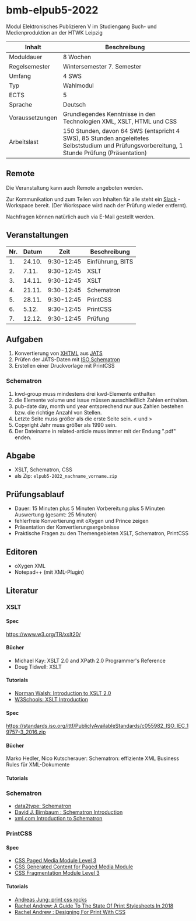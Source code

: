 # bmb-elpub5-2022
Modul Elektronisches Publizieren V im Studiengang Buch- und Medienproduktion an der HTWK Leipzig

Inhalt          | Beschreibung
----------------|-------------
Moduldauer      | 8 Wochen
Regelsemester   | Wintersemester 7. Semester
Umfang          | 4 SWS
Typ             | Wahlmodul
ECTS            | 5
Sprache         | Deutsch
Voraussetzungen | Grundlegendes Kenntnisse in den Technologien XML, XSLT, HTML und CSS
Arbeitslast     | 150 Stunden, davon 64 SWS (entspricht 4 SWS), 85 Stunden angeleitetes Selbststudium und Prüfungsvorbereitung, 1 Stunde Prüfung (Präsentation)

## Remote

Die Veranstaltung kann auch Remote angeboten werden.

Zur Kommunikation und zum Teilen von Inhalten für alle steht ein [Slack](https://bmb-elpub5-2022.slack.com)
-Workspace bereit. (Der Workspace wird nach der Prüfung wieder entfernt).

Nachfragen können natürlich auch via E-Mail gestellt werden.

## Veranstaltungen

| Nr. | Datum  | Zeit        | Beschreibung     |
|-----|--------|-------------|------------------|
| 1.  | 24.10. |  9:30-12:45 | Einführung, BITS |
| 2.  |  7.11. |  9:30-12:45 | XSLT             |
| 3.  | 14.11. |  9:30-12:45 | XSLT             |
| 4.  | 21.11. |  9:30-12:45 | Schematron       |
| 5.  | 28.11. |  9:30-12:45 | PrintCSS         |
| 6.  |  5.12. |  9:30-12:45 | PrintCSS         |
| 7.  | 12.12. |  9:30-12:45 | Prüfung          |

## Aufgaben

1. Konvertierung von [XHTML](https://www.w3.org/TR/xhtml1/) aus [JATS](https://jats.nlm.nih.gov/publishing/tag-library/1.1/index.html)
2. Prüfen der JATS-Daten mit [ISO Schematron](http://schematron.com/)
3. Erstellen einer Druckvorlage mit PrintCSS

### Schematron

1. kwd-group muss mindestens drei kwd-Elemente enthalten
2. die Elemente volume und issue müssen ausschließlich Zahlen enthalten.
3. pub-date day, month und year entsprechend nur aus Zahlen bestehen bzw. die richtige Anzahl von Stellen.
4. Letzte Seite muss größer als die erste Seite sein. &lt; und &gt;
5. Copyright Jahr muss größer als 1990 sein.
6. Der Dateiname in related-article muss immer mit der Endung ".pdf" enden.

## Abgabe

* XSLT, Schematron, CSS
* als Zip: `elpub5-2022_nachname_vorname.zip`

## Prüfungsablauf

* Dauer: 15 Minuten plus 5 Minuten Vorbereitung plus 5 Minuten Auswertung (gesamt: 25 Minuten)
* fehlerfreie Konvertierung mit oXygen und Prince zeigen
* Präsentation der Konvertierungsergebnisse
* Praktische Fragen zu den Themengebieten XSLT, Schematron, PrintCSS

## Editoren

* oXygen XML
* Notepad++ (mit XML-Plugin)

## Literatur

### XSLT

#### Spec

https://www.w3.org/TR/xslt20/

#### Bücher

* Michael Kay: XSLT 2.0 and XPath 2.0 Programmer's Reference
* Doug Tidwell: XSLT

#### Tutorials

* [Norman Walsh: Introduction to XSLT 2.0](https://nwalsh.com/docs/tutorials/extreme2006/plain.html
)
* [W3Schools: XSLT Introduction](https://www.w3schools.com/xml/xsl_intro.asp)

#### Spec

https://standards.iso.org/ittf/PubliclyAvailableStandards/c055982_ISO_IEC_19757-3_2016.zip

#### Bücher

Marko Hedler, Nico Kutscherauer: Schematron: effiziente XML Business Rules für XML-Dokumente

#### Tutorials

### Schematron

* [data2type: Schematron](https://www.data2type.de/xml-xslt-xslfo/schematron/)
* [David J. Birnbaum : Schematron Introduction](http://dh.obdurodon.org/schematron-intro.xhtml)
* [xml.com Introduction to Schematron](https://www.xml.com/pub/a/2003/11/12/schematron.html)

### PrintCSS

#### Spec

* [CSS Paged Media Module Level 3](https://www.w3.org/TR/css-page-3/)
* [CSS Generated Content for Paged Media Module](https://www.w3.org/TR/css-gcpm-3/)
* [CSS Fragmentation Module Level 3](https://www.w3.org/TR/css-break-3/)

#### Tutorials

* [Andreas Jung: print css rocks](https://print-css.rocks/)
* [Rachel Andrew: A Guide To The State Of Print Stylesheets In 2018](https://www.smashingmagazine.com/2018/05/print-stylesheets-in-2018/)
* [Rachel Andrew : Designing For Print With CSS](https://www.smashingmagazine.com/2015/01/designing-for-print-with-css/)

